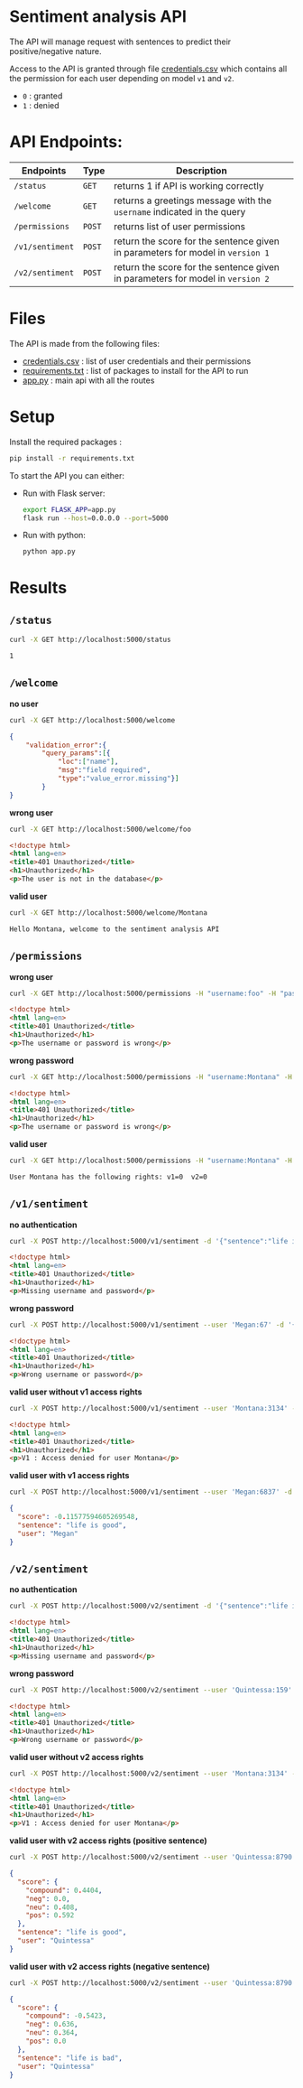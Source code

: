 
# Sentiment analysis API

The API will manage request with sentences to predict their positive/negative nature. 

Access to the API is granted through file [credentials.csv](credentials.csv) which contains all the permission for each user depending on model `v1` and `v2`. 
- `0` : granted 
- `1` : denied 

# API Endpoints:

| Endpoints | Type | Description |
|----------|---|---------|
| `/status` |`GET`| returns 1 if API is working correctly |
| `/welcome`|`GET` | returns a greetings message with the `username` indicated in the query|
| `/permissions`|`POST` | returns list of user permissions |
| `/v1/sentiment`|`POST` | return the score for the sentence given in parameters for model in `version 1`|
| `/v2/sentiment`|`POST` | return the score for the sentence given in parameters for model in `version 2`|

# Files
The API is made from the following files:

- [credentials.csv](credentials.csv) : list of user credentials and their permissions
- [requirements.txt](requirements.txt) : list of packages to install for the API to run
- [app.py](app.py) : main api with all the routes

# Setup
Install the required packages :
```bash
pip install -r requirements.txt
```
To start the API you can either:
- Run with Flask server:
    ```bash
    export FLASK_APP=app.py
    flask run --host=0.0.0.0 --port=5000
    ```
- Run with python:
    ```bash
    python app.py
    ```

# Results

## `/status`

```bash
curl -X GET http://localhost:5000/status
```
```html
1
```

## `/welcome`

**no user**
```bash
curl -X GET http://localhost:5000/welcome
```
```json
{
    "validation_error":{
        "query_params":[{
            "loc":["name"],
            "msg":"field required",
            "type":"value_error.missing"}]
        }
}
```

**wrong user**
```bash
curl -X GET http://localhost:5000/welcome/foo
```
```html
<!doctype html>
<html lang=en>
<title>401 Unauthorized</title>
<h1>Unauthorized</h1>
<p>The user is not in the database</p>
```

**valid user**
```bash
curl -X GET http://localhost:5000/welcome/Montana
```
```html
Hello Montana, welcome to the sentiment analysis API
```

## `/permissions`


**wrong user**
```bash
curl -X GET http://localhost:5000/permissions -H "username:foo" -H "password:bar"
```
```html
<!doctype html>
<html lang=en>
<title>401 Unauthorized</title>
<h1>Unauthorized</h1>
<p>The username or password is wrong</p>
```

**wrong password**
```bash
curl -X GET http://localhost:5000/permissions -H "username:Montana" -H "password:154"
```
```html
<!doctype html>
<html lang=en>
<title>401 Unauthorized</title>
<h1>Unauthorized</h1>
<p>The username or password is wrong</p>
```

**valid user**
```bash
curl -X GET http://localhost:5000/permissions -H "username:Montana" -H "password:3134"
```
```html
User Montana has the following rights: v1=0  v2=0
```

## `/v1/sentiment`

**no authentication**
```bash
curl -X POST http://localhost:5000/v1/sentiment -d '{"sentence":"life is good"}' -H 'Content-Type: application/json'
```
```html
<!doctype html>
<html lang=en>
<title>401 Unauthorized</title>
<h1>Unauthorized</h1>
<p>Missing username and password</p>
```

**wrong password**
```bash
curl -X POST http://localhost:5000/v1/sentiment --user 'Megan:67' -d '{"sentence":"life is good"}' -H 'Content-Type: application/json'
```
```html
<!doctype html>
<html lang=en>
<title>401 Unauthorized</title>
<h1>Unauthorized</h1>
<p>Wrong username or password</p>
```

**valid user without v1 access rights**
```bash
curl -X POST http://localhost:5000/v1/sentiment --user 'Montana:3134' -d '{"sentence":"life is good"}' -H 'Content-Type: application/json'
```
```html
<!doctype html>
<html lang=en>
<title>401 Unauthorized</title>
<h1>Unauthorized</h1>
<p>V1 : Access denied for user Montana</p>
```

**valid user with v1 access rights**
```bash
curl -X POST http://localhost:5000/v1/sentiment --user 'Megan:6837' -d '{"sentence":"life is good"}' -H 'Content-Type: application/json'
```
```json
{
  "score": -0.11577594605269548,
  "sentence": "life is good",
  "user": "Megan"
}
```

## `/v2/sentiment`

**no authentication**
```bash
curl -X POST http://localhost:5000/v2/sentiment -d '{"sentence":"life is good"}' -H 'Content-Type: application/json'
```
```html
<!doctype html>
<html lang=en>
<title>401 Unauthorized</title>
<h1>Unauthorized</h1>
<p>Missing username and password</p>
```

**wrong password**
```bash
curl -X POST http://localhost:5000/v2/sentiment --user 'Quintessa:159' -d '{"sentence":"life is good"}' -H 'Content-Type: application/json'
```
```html
<!doctype html>
<html lang=en>
<title>401 Unauthorized</title>
<h1>Unauthorized</h1>
<p>Wrong username or password</p>
```

**valid user without v2 access rights**
```bash
curl -X POST http://localhost:5000/v2/sentiment --user 'Montana:3134' -d '{"sentence":"life is good"}' -H 'Content-Type: application/json'
```
```html
<!doctype html>
<html lang=en>
<title>401 Unauthorized</title>
<h1>Unauthorized</h1>
<p>V1 : Access denied for user Montana</p>
```

**valid user with v2 access rights (positive sentence)**
```bash
curl -X POST http://localhost:5000/v2/sentiment --user 'Quintessa:8790' -d '{"sentence":"life is good"}' -H 'Content-Type: application/json'
```
```json
{
  "score": {
    "compound": 0.4404,
    "neg": 0.0,
    "neu": 0.408,
    "pos": 0.592
  },
  "sentence": "life is good",
  "user": "Quintessa"
}
```

**valid user with v2 access rights (negative sentence)**
```bash
curl -X POST http://localhost:5000/v2/sentiment --user 'Quintessa:8790' -d '{"sentence":"life is bad"}' -H 'Content-Type: application/json'
```
```json
{
  "score": {
    "compound": -0.5423,
    "neg": 0.636,
    "neu": 0.364,
    "pos": 0.0
  },
  "sentence": "life is bad",
  "user": "Quintessa"
}
```